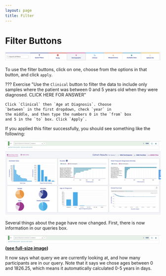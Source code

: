 ```yaml
---
layout: page
title: Filter
---
```


Filter Buttons
==============

![**Explore Data Filters**](../../images/KidsFirstPortal_14.png)

To use the filter buttons, click on one, choose from the options in that
button, and click `apply`.


??? Exercise "Use the `Clinical` button to filter the data to include only samples where the patient was between 0 and 5 years old when they were diagnosed. CLICK HERE FOR ANSWER"

    Click `Clinical` then `Age at Diagnosis`. Choose
    `between` in the first dropdown, check `year` in
    the middle, and then type the numbers 0 in the `from` box
    and 5 in the `to` box. Click `Apply`.

If you applied this filter successfully, you should see something like
    the following:

![**Age at Diagnosis between birth and 5 years old**](../../images/KidsFirstPortal_15.png)

Several things about the page have now changed. First, there is now
information in our queries box.

![**Queries Box**](../../images/KidsFirstPortal_16.png)
**(<a href="../../../images/KidsFirstPortal_16.png">see full-size image</a>)**

It now says what query we are currently looking at, and how many
participants are in our query. Note that it says we chose ages between 0
and 1826.25, which means it automatically calculated 0-5 years in days.

